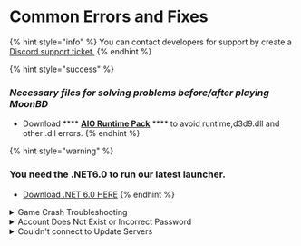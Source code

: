 # Common Errors and Fixes

{% hint style="info" %}
You can contact developers for support by create a [Discord support ticket.](../informations/discord.md)
{% endhint %}

{% hint style="success" %}
### _**Necessary files for solving problems before/after playing MoonBD**_

* Download **** [**AIO Runtime Pack**](https://drive.google.com/file/d/1kPBubay0L5OBCDIe4FjoD90sqcavKs2K/view?usp=sharing) **** to avoid runtime,d3d9.dll and other .dll errors.
{% endhint %}

{% hint style="warning" %}
### You need the .NET6.0 to run our latest launcher.

* [Download .NET 6.0 HERE](https://dotnet.microsoft.com/en-us/download/dotnet/thank-you/sdk-6.0.403-windows-x86-installer)
{% endhint %}

<details>

<summary>Game Crash Troubleshooting</summary>

#### _If Your Game Crashes and Having Any Problems Follow These Steps:_

1. Clear Cache folder in game folder.
2. Delete MoonBDO Corsair in Documents (this will reset all of your settings tho).
3. Go to launcher settings and select your language again.
4. If you have font installed, remove it.
5. Go to launcher settings click on **Check File Integrity**. Let it check and update missing/corrupt files.
6. Restart your PC might help.

Most of the time these steps will solve your issue if your issue is not resolved create [support ticket](../informations/discord.md).

</details>

<details>

<summary>Account Does Not Exist or Incorrect Password</summary>

As this may be obvious check your username and password in launcher re-enter in launcher and try again. If does not work reset your password or change it if you can login to website. If not save your password via forgot password section in website.

</details>

<details>

<summary>Couldn't connect to Update Servers</summary>

Either servers are in maintenance or your launcher is broken download clean launcher and extract inside game folder [Download here](https://download.moonbd.online/moonbdlauncher.zip).

</details>
